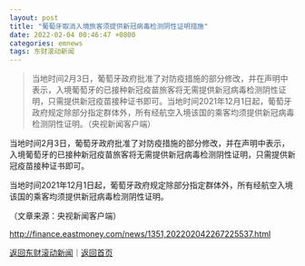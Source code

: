 ```yaml
---
layout: post
title: "葡萄牙取消入境旅客须提供新冠病毒检测阴性证明措施"
date: 2022-02-04 00:46:47 +0800
categories: emnews
tags: 东财滚动新闻
---
```

> 当地时间2月3日，葡萄牙政府批准了对防疫措施的部分修改，并在声明中表示，入境葡萄牙的已接种新冠疫苗旅客将无需提供新冠病毒检测阴性证明，只需提供新冠疫苗接种证书即可。当地时间2021年12月1日起，葡萄牙政府规定除部分指定群体外，所有经航空入境该国的乘客均须提供新冠病毒检测阴性证明。（央视新闻客户端）

<p>当地时间2月3日，葡萄牙政府批准了对防疫措施的部分修改，并在声明中表示，入境葡萄牙的已接种新冠疫苗旅客将无需提供新冠病毒检测阴性证明，只需提供新冠疫苗接种证书即可。</p>
 <p>当地时间2021年12月1日起，葡萄牙政府规定除部分指定群体外，所有经航空入境该国的乘客均须提供新冠病毒检测阴性证明。</p><p class="em_media">（文章来源：央视新闻客户端）</p>

<http://finance.eastmoney.com/news/1351,202202042267225537.html>

[返回东财滚动新闻](//finews.withounder.com/emnews/)｜[返回首页](//finews.withounder.com/)